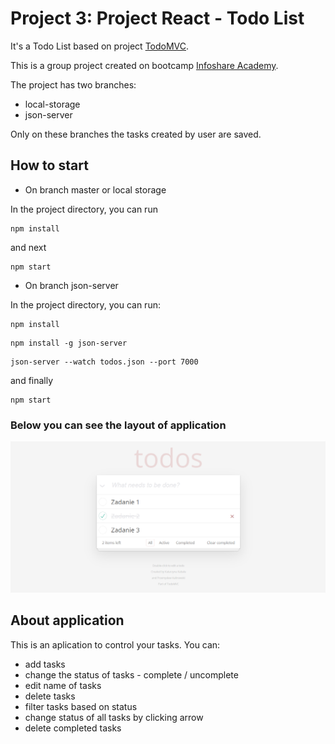 # Project 3: Project React - Todo List

It's a Todo List based on project [TodoMVC](https://todomvc.com/examples/vanillajs/#/).

This is a group project created on bootcamp [Infoshare Academy](https://github.com/infoshareacademy/).

The project has two branches:

- local-storage
- json-server

Only on these branches the tasks created by user are saved.

## How to start

- On branch master or local storage

In the project directory, you can run

```
npm install
```

and next

```
npm start
```

- On branch json-server

In the project directory, you can run:

```
npm install
```

```
npm install -g json-server
```

```
json-server --watch todos.json --port 7000
```

and finally

```
npm start
```

### Below you can see the layout of application

![Todo1](/images/todo1.png)

## About application

This is an aplication to control your tasks. You can:

- add tasks
- change the status of tasks - complete / uncomplete
- edit name of tasks
- delete tasks
- filter tasks based on status
- change status of all tasks by clicking arrow
- delete completed tasks
